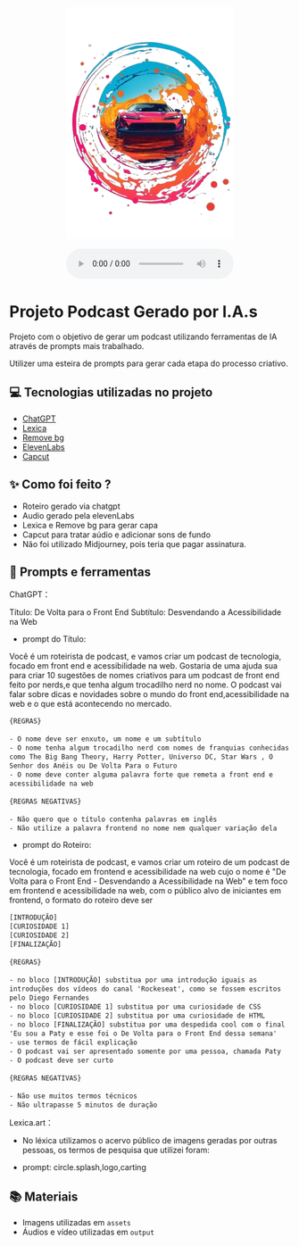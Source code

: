 
<p align="center">
<img 
    src="./assets/capa.png"
    width="300"
/>
</p>



<div align="center">
    <audio src="./output/podcast_capcut.mpeg" controls title="Podcast editado"> Preview do podcast</audio>
</div>

# Projeto Podcast Gerado por I.A.s


Projeto com o objetivo de gerar um podcast utilizando ferramentas de IA através de prompts mais trabalhado.

Utilizer uma esteira de prompts para gerar cada etapa do processo criativo.



## 💻 Tecnologias utilizadas no projeto

- [ChatGPT](https://chat.openai.com/) 
- [Lexica](https://lexica.art/)
- [Remove bg](https://www.remove.bg/)
- [ElevenLabs](https://beta.elevenlabs.io/)
- [Capcut](https://www.capcut.com/pt-br/)

## ✨ Como foi feito ?

- Roteiro gerado via chatgpt
- Audio gerado pela elevenLabs
- Lexica e Remove bg para gerar capa
- Capcut para tratar aúdio e adicionar sons de fundo
- Não foi utilizado Midjourney, pois teria que pagar assinatura.

## 📄 Prompts e ferramentas


ChatGPT：

Título: De Volta para o Front End
Subtítulo: Desvendando a Acessibilidade na Web


- prompt do Título: 

Você é um roteirista de podcast, e vamos criar um podcast de tecnologia, focado em front end e acessibilidade na web. Gostaria de uma ajuda sua para criar 10 sugestões de nomes criativos para um podcast de front end feito por nerds,e que tenha algum trocadilho nerd no nome. O podcast vai falar sobre dicas e novidades sobre o mundo do front end,acessibilidade na web e o que está acontecendo no mercado.

    {REGRAS}

    - O nome deve ser enxuto, um nome e um subtítulo
    - O nome tenha algum trocadilho nerd com nomes de franquias conhecidas como The Big Bang Theory, Harry Potter, Universo DC, Star Wars , O Senhor dos Anéis ou De Volta Para o Futuro
    - O nome deve conter alguma palavra forte que remeta a front end e acessibilidade na web

    {REGRAS NEGATIVAS}

    - Não quero que o título contenha palavras em inglês
    - Não utilize a palavra frontend no nome nem qualquer variação dela


- prompt do Roteiro: 


Você é um roteirista de podcast, e vamos criar um  roteiro de um podcast de tecnologia, focado em frontend e acessibilidade na web cujo o nome é "De Volta para o Front End - Desvendando a Acessibilidade na Web" e tem foco em frontend e acessibilidade na web,  com o público alvo de iniciantes em frontend, o formato do roteiro deve ser

    [INTRODUÇÃO]
    [CURIOSIDADE 1]
    [CURIOSIDADE 2]
    [FINALIZAÇÃO]

    {REGRAS}

    - no bloco [INTRODUÇÃO] substitua por uma introdução iguais as introduções dos vídeos do canal 'Rockeseat', como se fossem escritos pelo Diego Fernandes
    - no bloco [CURIOSIDADE 1] substitua por uma curiosidade de CSS
    - no bloco [CURIOSIDADE 2] substitua por uma curiosidade de HTML
    - no bloco [FINALIZAÇÃO] substitua por uma despedida cool com o final 'Eu sou a Paty e esse foi o De Volta para o Front End dessa semana'
    - use termos de fácil explicação
    - O podcast vai ser apresentado somente por uma pessoa, chamada Paty
    - O podcast deve ser curto

    {REGRAS NEGATIVAS}

    - Não use muitos termos técnicos
    - Não ultrapasse 5 minutos de duração




Lexica.art：

- No léxica utilizamos o acervo público de imagens geradas por outras pessoas, os termos de pesquisa que utilizei foram:

- prompt: circle.splash,logo,carting




## 📚 Materiais

- Imagens utilizadas em `assets`
- Áudios e vídeo utilizadas em `output`

